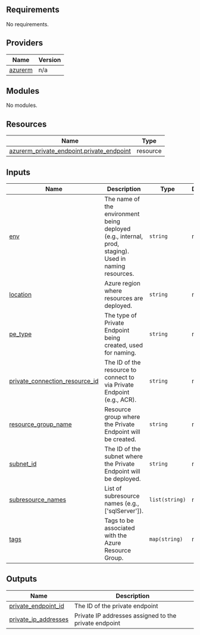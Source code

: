 ## Requirements

No requirements.

## Providers

| Name | Version |
|------|---------|
| <a name="provider_azurerm"></a> [azurerm](#provider\_azurerm) | n/a |

## Modules

No modules.

## Resources

| Name | Type |
|------|------|
| [azurerm_private_endpoint.private_endpoint](https://registry.terraform.io/providers/hashicorp/azurerm/latest/docs/resources/private_endpoint) | resource |

## Inputs

| Name | Description | Type | Default | Required |
|------|-------------|------|---------|:--------:|
| <a name="input_env"></a> [env](#input\_env) | The name of the environment being deployed (e.g., internal, prod, staging). Used in naming resources. | `string` | n/a | yes |
| <a name="input_location"></a> [location](#input\_location) | Azure region where resources are deployed. | `string` | n/a | yes |
| <a name="input_pe_type"></a> [pe\_type](#input\_pe\_type) | The type of Private Endpoint being created, used for naming. | `string` | n/a | yes |
| <a name="input_private_connection_resource_id"></a> [private\_connection\_resource\_id](#input\_private\_connection\_resource\_id) | The ID of the resource to connect to via Private Endpoint (e.g., ACR). | `string` | n/a | yes |
| <a name="input_resource_group_name"></a> [resource\_group\_name](#input\_resource\_group\_name) | Resource group where the Private Endpoint will be created. | `string` | n/a | yes |
| <a name="input_subnet_id"></a> [subnet\_id](#input\_subnet\_id) | The ID of the subnet where the Private Endpoint will be deployed. | `string` | n/a | yes |
| <a name="input_subresource_names"></a> [subresource\_names](#input\_subresource\_names) | List of subresource names (e.g., ['sqlServer']). | `list(string)` | n/a | yes |
| <a name="input_tags"></a> [tags](#input\_tags) | Tags to be associated with the Azure Resource Group. | `map(string)` | n/a | yes |

## Outputs

| Name | Description |
|------|-------------|
| <a name="output_private_endpoint_id"></a> [private\_endpoint\_id](#output\_private\_endpoint\_id) | The ID of the private endpoint |
| <a name="output_private_ip_addresses"></a> [private\_ip\_addresses](#output\_private\_ip\_addresses) | Private IP addresses assigned to the private endpoint |
